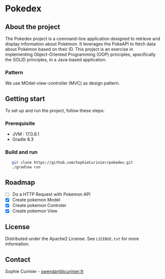# Pokedex

## About the project
The Pokedex project is a command-line application designed to retrieve and display information about Pokémon. It leverages the PokeAPI to fetch data about Pokémon based on their ID. This project is an exercise in implementing Object-Oriented Programming (OOP) principles, specifically the SOLID principles, in a Java-based application.

### Pattern
We use MOdel-view-controller (MVC) as design pattern.

## Getting start
To set up and run the project, follow these steps:
### Prerequisite
- JVM : 17.0.8.1
- Gradle 8.3

### Build and run
```sh
   git clone https://github.com/SophieCurinier/pokedex.git
   ./gradlew run
   ```

## Roadmap
- [ ] Do a HTTP Request with Pokemon API
- [X] Create pokemon Model
- [X] Create pokemon Controler
- [X] Create pokemon View

## License

Distributed under the Apache2 License. See `LICENSE.txt` for more information.

## Contact

Sophie Curinier - swendart@curinier.fr